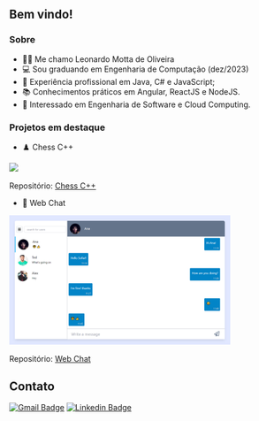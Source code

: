 ## Bem vindo!
<!--
# Olá! Seja bem vindo! 👋  
-->
<!--
[<img align="right"  alt="banner" src="https://raw.githubusercontent.com/leo-motta/leo-motta/master/profile.png" width="200">](https://raw.githubusercontent.com/leo-motta/leo-motta/master/profile.png)
-->
### Sobre
- 🙋‍♂️ Me chamo Leonardo Motta de Oliveira
- 💻 Sou graduando em Engenharia de Computação (dez/2023)
- 💼 Experiência profissional em Java, C# e JavaScript;
- 📚  Conhecimentos práticos em Angular, ReactJS e NodeJS.
- 🚀 Interessado em Engenharia de Software e Cloud Computing.

<!--
## Tecnologias

[![My Skills](https://skillicons.dev/icons?i=cs,dotnet,js,ts,react,nodejs,angular,java,spring,tailwind,sass&theme=light)](https://skillicons.dev)
-->
### Projetos em destaque


-  ♟️ Chess C++
<!--
Desenvolvi do zero um jogo de xadrez em C++ usando a biblioteca gráfica SDL2
-->
[<img src="https://i3.ytimg.com/vi/t80xjY6SwNA/maxresdefault.jpg" width="400">](https://github.com/leo-motta/chess-sdl2)

Repositório: [Chess C++](https://github.com/leo-motta/chess-sdl2 "Chess C++")

- 💬 Web Chat 

<!--
Chat criado do zero usando a stack MERN

Recursos:
- Separação entre servidores Front-end e Back-end
- Criação de UI com ReactJS e TailwindCSS
- Gerenciamento global de estados com Redux Toolkit
- Lógica de Negócio com NodeJS
- Proteção de rotas com JSON Web Tokens
- Criptografia de senhas usando BCrypt
- Densenvolvimento de REST APIs para Usuários e Chats
- Persistência de dados com MongoDB
-->
[<img src="https://github.com/leo-motta/webchat/blob/master/screenshots/screenshot_03.png" width="400">](https://github.com/leo-motta/webchat)

Repositório: [Web Chat](https://github.com/leo-motta/webchat "Web Chat")

## Contato

[![Gmail Badge](https://img.shields.io/badge/-Gmail-5DADE2?style=flat-square&logo=Gmail&logoColor=white&link=mailto:leonardomotta@ucl.br)](mailto:leonardomotta@ucl.br)
[![Linkedin Badge](https://img.shields.io/badge/-LinkedIn-5DADE2?style=flat-square&logo=Linkedin&logoColor=white&link=https://www.linkedin.com/in/leonardomottadev)](https://www.linkedin.com/in/leonardomottadev/)
